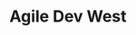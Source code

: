 ---
title: Agile Dev West
mostRecentYear:
  startDate: '2018-11-03'
  endDate: '2018-08-10'
link: 'https://adcwest.techwell.com/'
description: >-
  Whether you’re new to the agile process and need to get up to speed quickly or
  you’re experienced and ready to take your team or organization to the next
  level, our hands-on, in-depth workshops have you covered. Plus, Agile Dev West
  is held in conjunction with Better Software West and DevOps West conferences,
  allowing you to choose from three distinct programs.
logo: /img/uploads/Agile-DevOps_East_logo.png
---